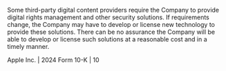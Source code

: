 Some third-party digital content providers require the Company to provide digital rights management and other security solutions.
If requirements change, the Company may have to develop or license new technology to provide these solutions. There can be
no assurance the Company will be able to develop or license such solutions at a reasonable cost and in a timely manner.

Apple Inc. | 2024 Form 10-K | 10